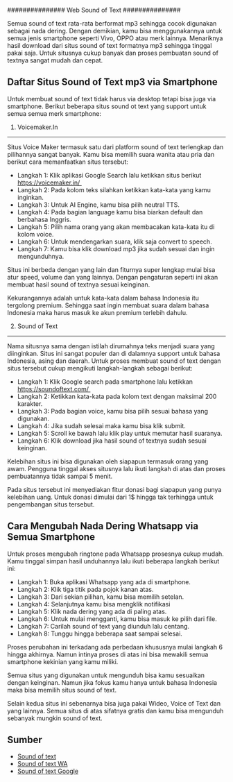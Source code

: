 ###############
Web Sound of Text
###############

Semua sound of text rata-rata berformat mp3 sehingga cocok digunakan sebagai nada dering. Dengan demikian, kamu bisa menggunakannya untuk semua jenis smartphone seperti Vivo, OPPO atau merk lainnya. Menariknya hasil download dari situs sound of text formatnya mp3 sehingga tinggal pakai saja. Untuk situsnya cukup banyak dan proses pembuatan sound of textnya sangat mudah dan cepat. 

Daftar Situs Sound of Text mp3 via Smartphone
-----------

Untuk membuat sound of text tidak harus via desktop tetapi bisa juga via smartphone. Berikut beberapa situs sound ot text yang support untuk semua semua merk smartphone:

1. Voicemaker.In
----------
Situs Voice Maker termasuk satu dari platform sound of text terlengkap dan pilihannya sangat banyak. Kamu bisa memilih suara wanita atau pria dan berikut cara memanfaatkan situs tersebut:

- Langkah 1: Klik aplikasi Google Search lalu ketikkan situs berikut https://voicemaker.in/ 
- Langkah 2: Pada kolom teks silahkan ketikkan kata-kata yang kamu inginkan.
- Langkah 3: Untuk AI Engine, kamu bisa pilih neutral TTS. 
- Langkah 4: Pada bagian language kamu bisa biarkan default dan berbahasa Inggris.
- Langkah 5: Pilih nama orang yang akan membacakan kata-kata itu di kolom voice. 
- Langkah 6: Untuk mendengarkan suara, klik saja convert to speech. 
- Langkah 7: Kamu bisa klik download mp3 jika sudah sesuai dan ingin mengunduhnya. 

Situs ini berbeda dengan yang lain dan fiturnya super lengkap mulai bisa atur speed, volume dan yang lainnya. Dengan pengaturan seperti ini akan membuat hasil sound of textnya sesuai keinginan. 

Kekurangannya adalah untuk kata-kata dalam bahasa Indonesia itu tergolong premium. Sehingga saat ingin membuat suara dalam bahasa Indonesia maka harus masuk ke akun premium terlebih dahulu. 

2. Sound of Text
-------------

Nama situsnya sama dengan istilah dirumahnya teks menjadi suara yang diinginkan. Situs ini sangat populer dan di dalamnya support untuk bahasa Indonesia, asing dan daerah. Untuk proses membuat sound of text dengan situs tersebut cukup mengikuti langkah-langkah sebagai berikut:

- Langkah 1: Klik Google search pada smartphone lalu ketikkan https://soundoftext.com/ 
- Langkah 2: Ketikkan kata-kata pada kolom text dengan maksimal 200 karakter. 
- Langkah 3: Pada bagian voice, kamu bisa pilih sesuai bahasa yang digunakan. 
- Langkah 4: Jika sudah selesai maka kamu bisa klik submit. 
- Langkah 5: Scroll ke bawah lalu klik play untuk memutar hasil suaranya.
- Langkah 6: Klik download jika hasil sound of textnya sudah sesuai keinginan. 

Kelebihan situs ini bisa digunakan oleh siapapun termasuk orang yang awam. Pengguna tinggal akses situsnya lalu ikuti langkah di atas dan proses pembuatannya tidak sampai 5 menit. 

Pada situs tersebut ini menyediakan fitur donasi bagi siapapun yang punya kelebihan uang. Untuk donasi dimulai dari 1$ hingga tak terhingga untuk pengembangan situs tersebut. 

Cara Mengubah Nada Dering Whatsapp via Semua Smartphone
--------------

Untuk proses mengubah ringtone pada Whatsapp prosesnya cukup mudah. Kamu tinggal simpan hasil unduhannya lalu ikuti beberapa langkah berikut ini:

- Langkah 1: Buka aplikasi Whatsapp yang ada di smartphone.
- Langkah 2: Klik tiga titik pada pojok kanan atas. 
- Langkah 3: Dari sekian pilihan, kamu bisa memilih setelan. 
- Langkah 4: Selanjutnya kamu bisa mengklik notifikasi 
- Langkah 5: Klik nada dering yang ada di paling atas. 
- Langkah 6: Untuk mulai mengganti, kamu bisa masuk ke pilih dari file. 
- Langkah 7: Carilah sound of text yang diunduh lalu centang. 
- Langkah 8: Tunggu hingga beberapa saat sampai selesai. 

Proses perubahan ini terkadang ada perbedaan khususnya mulai langkah 6 hingga akhirnya. Namun intinya proses di atas ini bisa mewakili semua smartphone kekinian yang kamu miliki. 

Semua situs yang digunakan untuk mengunduh bisa kamu sesuaikan dengan keinginan. Namun jika fokus kamu hanya untuk bahasa Indonesia maka bisa memilih situs sound of text. 

Selain kedua situs ini sebenarnya bisa juga pakai Wideo, Voice of Text dan yang lainnya. Semua situs di atas sifatnya gratis dan kamu bisa mengunduh sebanyak mungkin sound of text.

Sumber
---------------

- [Sound of text](https://www.voiceoftext.com/p/sound-of-text-wa.html)
- [Sound of text WA](https://www.autobild.co.id/2022/10/sound-of-text-wa-indonesia-suara-google.html)
- [Sound of text Google](https://www.sebuahutas.com/sound-of-text/)
